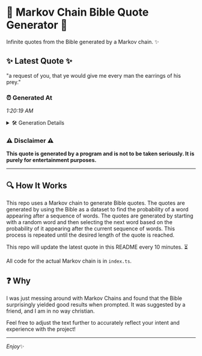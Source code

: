 # 📖 Markov Chain Bible Quote Generator 📖

Infinite quotes from the Bible generated by a Markov chain. ✨

## ✨ Latest Quote ✨
"a request of you, that ye would give me every man the earrings of his prey."

### ⏰ Generated At
*1:20:19 AM*

<details>
    <summary>🛠️ Generation Details</summary>
    <p>
        <strong>🌱 Seed:</strong> a<br>
        <strong>🔄 Iterations:</strong> 15<br>
        <strong>📜 Context History:</strong><br>[ a ]: request<br>[ a, request ]: of<br>[ a, request, of ]: you,<br>[ a, request, of, you, ]: that<br>[ a, request, of, you,, that ]: ye<br>[ a, request, of, you,, that, ye ]: would<br>[ request, of, you,, that, ye, would ]: give<br>[ of, you,, that, ye, would, give ]: me<br>[ you,, that, ye, would, give, me ]: every<br>[ that, ye, would, give, me, every ]: man<br>[ ye, would, give, me, every, man ]: the<br>[ would, give, me, every, man, the ]: earrings<br>[ give, me, every, man, the, earrings ]: of<br>[ me, every, man, the, earrings, of ]: his<br>[ every, man, the, earrings, of, his ]: prey.<br>
    </p>
</details>

### ⚠️ Disclaimer ⚠️
**This quote is generated by a program and is not to be taken seriously. It is purely for entertainment purposes.**

---

## 🔍 How It Works

This repo uses a Markov chain to generate Bible quotes. The quotes are generated by using the Bible as a dataset to find the probability of a word appearing after a sequence of words. The quotes are generated by starting with a random word and then selecting the next word based on the probability of it appearing after the current sequence of words. This process is repeated until the desired length of the quote is reached.

This repo will update the latest quote in this README every 10 minutes. ⏳

All code for the actual Markov chain is in `index.ts`.

## ❓ Why

I was just messing around with Markov Chains and found that the Bible surprisingly yielded good results when prompted. 
It was suggested by a friend, and I am in no way christian.

Feel free to adjust the text further to accurately reflect your intent and experience with the project!

---

*Enjoy*✨
